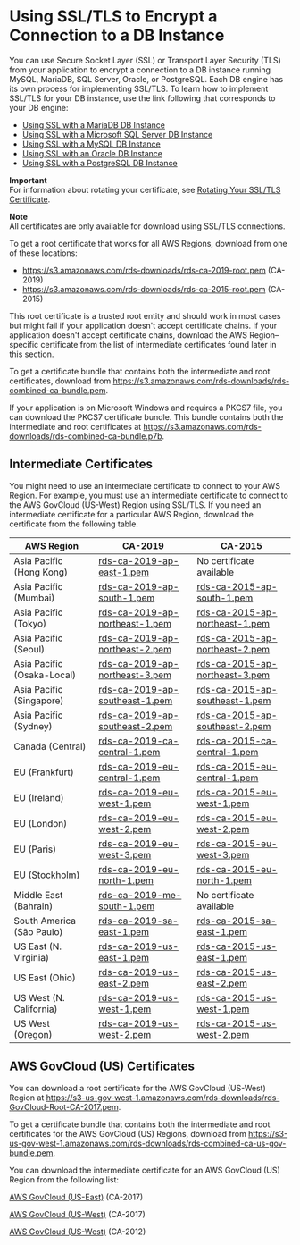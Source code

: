 # Using SSL/TLS to Encrypt a Connection to a DB Instance<a name="UsingWithRDS.SSL"></a>

You can use Secure Socket Layer \(SSL\) or Transport Layer Security \(TLS\) from your application to encrypt a connection to a DB instance running MySQL, MariaDB, SQL Server, Oracle, or PostgreSQL\. Each DB engine has its own process for implementing SSL/TLS\. To learn how to implement SSL/TLS for your DB instance, use the link following that corresponds to your DB engine: 
+ [Using SSL with a MariaDB DB Instance](CHAP_MariaDB.md#MariaDB.Concepts.SSLSupport)
+ [Using SSL with a Microsoft SQL Server DB Instance](SQLServer.Concepts.General.SSL.Using.md)
+ [Using SSL with a MySQL DB Instance](CHAP_MySQL.md#MySQL.Concepts.SSLSupport)
+ [Using SSL with an Oracle DB Instance](CHAP_Oracle.md#Oracle.Concepts.SSL)
+ [Using SSL with a PostgreSQL DB Instance](CHAP_PostgreSQL.md#PostgreSQL.Concepts.General.SSL)

**Important**  
For information about rotating your certificate, see [Rotating Your SSL/TLS Certificate](UsingWithRDS.SSL-certificate-rotation.md)\.

**Note**  
All certificates are only available for download using SSL/TLS connections\.

To get a root certificate that works for all AWS Regions, download from one of these locations:
+ [ https://s3\.amazonaws\.com/rds\-downloads/rds\-ca\-2019\-root\.pem](https://s3.amazonaws.com/rds-downloads/rds-ca-2019-root.pem) \(CA\-2019\)
+ [ https://s3\.amazonaws\.com/rds\-downloads/rds\-ca\-2015\-root\.pem](https://s3.amazonaws.com/rds-downloads/rds-ca-2015-root.pem) \(CA\-2015\)

This root certificate is a trusted root entity and should work in most cases but might fail if your application doesn't accept certificate chains\. If your application doesn't accept certificate chains, download the AWS Region–specific certificate from the list of intermediate certificates found later in this section\.

To get a certificate bundle that contains both the intermediate and root certificates, download from [ https://s3\.amazonaws\.com/rds\-downloads/rds\-combined\-ca\-bundle\.pem](https://s3.amazonaws.com/rds-downloads/rds-combined-ca-bundle.pem)\. 

If your application is on Microsoft Windows and requires a PKCS7 file, you can download the PKCS7 certificate bundle\. This bundle contains both the intermediate and root certificates at [ https://s3\.amazonaws\.com/rds\-downloads/rds\-combined\-ca\-bundle\.p7b](https://s3.amazonaws.com/rds-downloads/rds-combined-ca-bundle.p7b)\. 

## Intermediate Certificates<a name="UsingWithRDS.SSL.IntermediateCertificates"></a>

You might need to use an intermediate certificate to connect to your AWS Region\. For example, you must use an intermediate certificate to connect to the AWS GovCloud \(US\-West\) Region using SSL/TLS\. If you need an intermediate certificate for a particular AWS Region, download the certificate from the following table\.


| **AWS Region** | **CA\-2019** | **CA\-2015** | 
| --- | --- | --- | 
| Asia Pacific \(Hong Kong\) | [rds\-ca\-2019\-ap\-east\-1\.pem](https://s3.amazonaws.com/rds-downloads/rds-ca-2019-ap-east-1.pem) | No certificate available | 
| Asia Pacific \(Mumbai\) | [rds\-ca\-2019\-ap\-south\-1\.pem](https://s3.amazonaws.com/rds-downloads/rds-ca-2019-ap-south-1.pem) | [rds\-ca\-2015\-ap\-south\-1\.pem](https://s3.amazonaws.com/rds-downloads/rds-ca-2015-ap-south-1.pem) | 
| Asia Pacific \(Tokyo\) | [rds\-ca\-2019\-ap\-northeast\-1\.pem](https://s3.amazonaws.com/rds-downloads/rds-ca-2019-ap-northeast-1.pem) | [rds\-ca\-2015\-ap\-northeast\-1\.pem](https://s3.amazonaws.com/rds-downloads/rds-ca-2015-ap-northeast-1.pem) | 
| Asia Pacific \(Seoul\) | [rds\-ca\-2019\-ap\-northeast\-2\.pem](https://s3.amazonaws.com/rds-downloads/rds-ca-2019-ap-northeast-2.pem) | [rds\-ca\-2015\-ap\-northeast\-2\.pem](https://s3.amazonaws.com/rds-downloads/rds-ca-2015-ap-northeast-2.pem) | 
| Asia Pacific \(Osaka\-Local\) | [rds\-ca\-2019\-ap\-northeast\-3\.pem](https://s3.amazonaws.com/rds-downloads/rds-ca-2019-ap-northeast-3.pem) | [rds\-ca\-2015\-ap\-northeast\-3\.pem](https://s3.amazonaws.com/rds-downloads/rds-ca-2015-ap-northeast-3.pem) | 
| Asia Pacific \(Singapore\) | [rds\-ca\-2019\-ap\-southeast\-1\.pem](https://s3.amazonaws.com/rds-downloads/rds-ca-2019-ap-southeast-1.pem) | [rds\-ca\-2015\-ap\-southeast\-1\.pem](https://s3.amazonaws.com/rds-downloads/rds-ca-2015-ap-southeast-1.pem) | 
| Asia Pacific \(Sydney\) | [rds\-ca\-2019\-ap\-southeast\-2\.pem](https://s3.amazonaws.com/rds-downloads/rds-ca-2019-ap-southeast-2.pem) | [rds\-ca\-2015\-ap\-southeast\-2\.pem](https://s3.amazonaws.com/rds-downloads/rds-ca-2015-ap-southeast-2.pem) | 
| Canada \(Central\) | [rds\-ca\-2019\-ca\-central\-1\.pem](https://s3.amazonaws.com/rds-downloads/rds-ca-2019-ca-central-1.pem) | [rds\-ca\-2015\-ca\-central\-1\.pem](https://s3.amazonaws.com/rds-downloads/rds-ca-2015-ca-central-1.pem) | 
| EU \(Frankfurt\) | [rds\-ca\-2019\-eu\-central\-1\.pem](https://s3.amazonaws.com/rds-downloads/rds-ca-2019-eu-central-1.pem) | [rds\-ca\-2015\-eu\-central\-1\.pem](https://s3.amazonaws.com/rds-downloads/rds-ca-2015-eu-central-1.pem) | 
| EU \(Ireland\) | [rds\-ca\-2019\-eu\-west\-1\.pem](https://s3.amazonaws.com/rds-downloads/rds-ca-2019-eu-west-1.pem) | [rds\-ca\-2015\-eu\-west\-1\.pem](https://s3.amazonaws.com/rds-downloads/rds-ca-2015-eu-west-1.pem) | 
| EU \(London\) | [rds\-ca\-2019\-eu\-west\-2\.pem](https://s3.amazonaws.com/rds-downloads/rds-ca-2019-eu-west-2.pem) | [rds\-ca\-2015\-eu\-west\-2\.pem](https://s3.amazonaws.com/rds-downloads/rds-ca-2015-eu-west-2.pem) | 
| EU \(Paris\) | [rds\-ca\-2019\-eu\-west\-3\.pem](https://s3.amazonaws.com/rds-downloads/rds-ca-2019-eu-west-3.pem) | [rds\-ca\-2015\-eu\-west\-3\.pem](https://s3.amazonaws.com/rds-downloads/rds-ca-2015-eu-west-3.pem) | 
| EU \(Stockholm\) | [rds\-ca\-2019\-eu\-north\-1\.pem](https://s3.amazonaws.com/rds-downloads/rds-ca-2019-eu-north-1.pem) | [rds\-ca\-2015\-eu\-north\-1\.pem](https://s3.amazonaws.com/rds-downloads/rds-ca-2015-eu-north-1.pem) | 
| Middle East \(Bahrain\) | [rds\-ca\-2019\-me\-south\-1\.pem](https://s3.amazonaws.com/rds-downloads/rds-ca-2019-me-south-1.pem) | No certificate available | 
| South America \(São Paulo\) | [rds\-ca\-2019\-sa\-east\-1\.pem](https://s3.amazonaws.com/rds-downloads/rds-ca-2019-sa-east-1.pem) | [rds\-ca\-2015\-sa\-east\-1\.pem](https://s3.amazonaws.com/rds-downloads/rds-ca-2015-sa-east-1.pem) | 
| US East \(N\. Virginia\) | [rds\-ca\-2019\-us\-east\-1\.pem](https://s3.amazonaws.com/rds-downloads/rds-ca-2019-us-east-1.pem) | [rds\-ca\-2015\-us\-east\-1\.pem](https://s3.amazonaws.com/rds-downloads/rds-ca-2015-us-east-1.pem) | 
| US East \(Ohio\) | [rds\-ca\-2019\-us\-east\-2\.pem](https://s3.amazonaws.com/rds-downloads/rds-ca-2019-us-east-2.pem) | [rds\-ca\-2015\-us\-east\-2\.pem](https://s3.amazonaws.com/rds-downloads/rds-ca-2015-us-east-2.pem) | 
| US West \(N\. California\) | [rds\-ca\-2019\-us\-west\-1\.pem](https://s3.amazonaws.com/rds-downloads/rds-ca-2019-us-west-1.pem) | [rds\-ca\-2015\-us\-west\-1\.pem](https://s3.amazonaws.com/rds-downloads/rds-ca-2015-us-west-1.pem) | 
| US West \(Oregon\) | [rds\-ca\-2019\-us\-west\-2\.pem](https://s3.amazonaws.com/rds-downloads/rds-ca-2019-us-west-2.pem) | [rds\-ca\-2015\-us\-west\-2\.pem](https://s3.amazonaws.com/rds-downloads/rds-ca-2015-us-west-2.pem) | 

## AWS GovCloud \(US\) Certificates<a name="UsingWithRDS.SSL.GovCloudCertificates"></a>

You can download a root certificate for the AWS GovCloud \(US\-West\) Region at [ https://s3\-us\-gov\-west\-1\.amazonaws\.com/rds\-downloads/rds\-GovCloud\-Root\-CA\-2017\.pem](https://s3-us-gov-west-1.amazonaws.com/rds-downloads/rds-GovCloud-Root-CA-2017.pem)\.

To get a certificate bundle that contains both the intermediate and root certificates for the AWS GovCloud \(US\) Regions, download from [ https://s3\-us\-gov\-west\-1\.amazonaws\.com/rds\-downloads/rds\-combined\-ca\-us\-gov\-bundle\.pem](https://s3-us-gov-west-1.amazonaws.com/rds-downloads/rds-combined-ca-us-gov-bundle.pem)\. 

You can download the intermediate certificate for an AWS GovCloud \(US\) Region from the following list:

[AWS GovCloud \(US\-East\)](https://s3-us-gov-west-1.amazonaws.com/rds-downloads/rds-ca-2017-us-gov-east-1.pem) \(CA\-2017\)

[AWS GovCloud \(US\-West\)](https://s3-us-gov-west-1.amazonaws.com/rds-downloads/rds-ca-2017-us-gov-west-1.pem) \(CA\-2017\)

[AWS GovCloud \(US\-West\)](https://s3-us-gov-west-1.amazonaws.com/rds-downloads/rds-ca-2012-us-gov-west-1.pem) \(CA\-2012\)